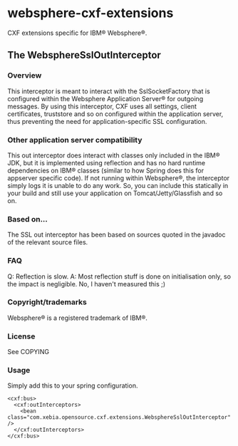 websphere-cxf-extensions
========================

CXF extensions specific for IBM® Websphere®.

## The WebsphereSslOutInterceptor

### Overview
This interceptor is meant to interact with the SslSocketFactory that is configured within the Websphere Application Server® for outgoing messages. By using this interceptor, CXF uses all settings, client certificates, truststore and so on configured within the application server, thus preventing the need for application-specific SSL configuration.

### Other application server compatibility
This out interceptor does interact with classes only included in the IBM® JDK, but it is implemented using reflection and has no hard runtime dependencies on IBM® classes (similar to how Spring does this for appserver specific code). If not running within Websphere®, the interceptor simply logs it is unable to do any work. So, you can include this statically in your build and still use your application on Tomcat/Jetty/Glassfish and so on.

### Based on...
The SSL out interceptor has been based on sources quoted in the javadoc of the relevant source files.

### FAQ
Q: Reflection is slow.
A: Most reflection stuff is done on initialisation only, so the impact is negligible. No, I haven't measured this ;)

### Copyright/trademarks
Websphere® is a registered trademark of IBM®.

### License
See COPYING

### Usage

Simply add this to your spring configuration.

    <cxf:bus>
      <cxf:outInterceptors>
        <bean class="com.xebia.opensource.cxf.extensions.WebsphereSslOutInterceptor" />
      </cxf:outInterceptors>
    </cxf:bus>